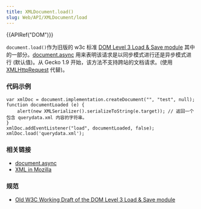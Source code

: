 ```yaml
---
title: XMLDocument.load()
slug: Web/API/XMLDocument/load
---
```

{{APIRef("DOM")}}

`document.load()`作为旧版的 w3c 标准 [DOM Level 3 Load & Save module](http://www.w3.org/TR/2003/WD-DOM-Level-3-LS-20030619/load-save.html#LS-DocumentLS) 其中的一部分。[document.async](/zh-cn/DOM/document.async) 用来表明该请求是以同步模式进行还是异步模式进行 (默认值)。从 Gecko 1.9 开始，该方法不支持跨站的文档请求。(使用 [XMLHttpRequest](/zh-cn/DOM/XMLHttpRequest) 代替)。

### 代码示例

```plain
var xmlDoc = document.implementation.createDocument("", "test", null);
function documentLoaded (e) {
    alert(new XMLSerializer().serializeToString(e.target)); // 返回一个包含 querydata.xml 内容的字符串。
}
xmlDoc.addEventListener("load", documentLoaded, false);
xmlDoc.load('querydata.xml');
```

### 相关链接

- [document.async](/zh-cn/DOM/document.async)
- [XML in Mozilla](/zh-cn/XML_in_Mozilla)

### 规范

- [Old W3C Working Draft of the DOM Level 3 Load & Save module](http://www.w3.org/TR/2003/WD-DOM-Level-3-LS-20030619/load-save.html#LS-DocumentLS)
